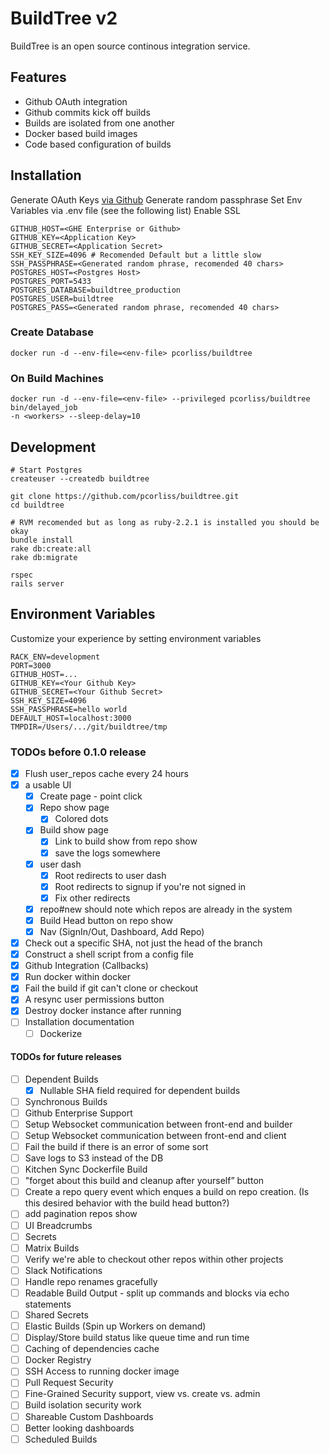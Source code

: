 # BuildTree v2

BuildTree is an open source continous integration service.

## Features

* Github OAuth integration
* Github commits kick off builds
* Builds are isolated from one another
* Docker based build images
* Code based configuration of builds

## Installation

Generate OAuth Keys [via Github](https://github.com/settings/applications/new)
Generate random passphrase
Set Env Variables via .env file (see the following list)
Enable SSL

```
GITHUB_HOST=<GHE Enterprise or Github>
GITHUB_KEY=<Application Key>
GITHUB_SECRET=<Application Secret>
SSH_KEY_SIZE=4096 # Recomended Default but a little slow
SSH_PASSPHRASE=<Generated random phrase, recomended 40 chars>
POSTGRES_HOST=<Postgres Host>
POSTGRES_PORT=5433
POSTGRES_DATABASE=buildtree_production
POSTGRES_USER=buildtree
POSTGRES_PASS=<Generated random phrase, recomended 40 chars>
```

### Create Database

```
docker run -d --env-file=<env-file> pcorliss/buildtree
```

### On Build Machines

```
docker run -d --env-file=<env-file> --privileged pcorliss/buildtree bin/delayed_job
-n <workers> --sleep-delay=10
```

## Development

```
# Start Postgres
createuser --createdb buildtree

git clone https://github.com/pcorliss/buildtree.git
cd buildtree

# RVM recomended but as long as ruby-2.2.1 is installed you should be okay
bundle install
rake db:create:all
rake db:migrate

rspec
rails server
```

## Environment Variables

Customize your experience by setting environment variables

```
RACK_ENV=development
PORT=3000
GITHUB_HOST=...
GITHUB_KEY=<Your Github Key>
GITHUB_SECRET=<Your Github Secret>
SSH_KEY_SIZE=4096
SSH_PASSPHRASE=hello world
DEFAULT_HOST=localhost:3000
TMPDIR=/Users/.../git/buildtree/tmp
```

### TODOs before 0.1.0 release
- [x] Flush user_repos cache every 24 hours
- [x] a usable UI
  - [x] Create page - point click
  - [x] Repo show page
    - [x] Colored dots
  - [x] Build show page
    - [x] Link to build show from repo show
    - [x] save the logs somewhere
  - [x] user dash
    - [x] Root redirects to user dash
    - [x] Root redirects to signup if you're not signed in
    - [x] Fix other redirects
  - [x] repo#new should note which repos are already in the system
  - [x] Build Head button on repo show
  - [x] Nav (SignIn/Out, Dashboard, Add Repo)
- [x] Check out a specific SHA, not just the head of the branch
- [x] Construct a shell script from a config file
- [x] Github Integration (Callbacks)
- [x] Run docker within docker
- [x] Fail the build if git can't clone or checkout
- [x] A resync user permissions button
- [x] Destroy docker instance after running
- [ ] Installation documentation
  - [ ] Dockerize

#### TODOs for future releases
- [ ] Dependent Builds
  - [x] Nullable SHA field required for dependent builds
- [ ] Synchronous Builds
- [ ] Github Enterprise Support
- [ ] Setup Websocket communication between front-end and builder
- [ ] Setup Websocket communication between front-end and client
- [ ] Fail the build if there is an error of some sort
- [ ] Save logs to S3 instead of the DB
- [ ] Kitchen Sync Dockerfile Build
- [ ] "forget about this build and cleanup after yourself” button
- [ ] Create a repo query event which enques a build on repo creation. (Is this desired behavior with the build head button?)
- [ ] add pagination repos show
- [ ] UI Breadcrumbs
- [ ] Secrets
- [ ] Matrix Builds
- [ ] Verify we're able to checkout other repos within other projects
- [ ] Slack Notifications
- [ ] Handle repo renames gracefully
- [ ] Readable Build Output - split up commands and blocks via echo
  statements
- [ ] Shared Secrets
- [ ] Elastic Builds (Spin up Workers on demand)
- [ ] Display/Store build status like queue time and run time
- [ ] Caching of dependencies cache
- [ ] Docker Registry
- [ ] SSH Access to running docker image
- [ ] Pull Request Security
- [ ] Fine-Grained Security support, view vs. create vs. admin
- [ ] Build isolation security work
- [ ] Shareable Custom Dashboards
- [ ] Better looking dashboards
- [ ] Scheduled Builds
